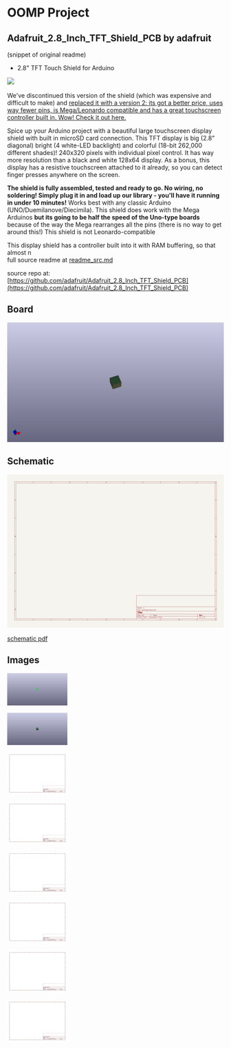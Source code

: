 # OOMP Project  
## Adafruit_2.8_Inch_TFT_Shield_PCB  by adafruit  
  
(snippet of original readme)  
  
- 2.8" TFT Touch Shield for Arduino   
  
<a href="http://www.adafruit.com/products/376"><img src="assets/board.jpg?raw=true" width="500px"></a>  
  
We've discontinued this version of the shield (which was expensive and difficult to make) and [replaced it with a version 2: its got a better price, uses way fewer pins, is Mega/Leonardo compatible and has a great touchscreen controller built in. Wow! Check it out here.](http://www.adafruit.com/products/1651)  
  
Spice up your Arduino project with a beautiful large touchscreen display shield with built in microSD card connection. This TFT display is big (2.8" diagonal) bright (4 white-LED backlight) and colorful (18-bit 262,000 different shades)! 240x320 pixels with individual pixel control. It has way more resolution than a black and white 128x64 display. As a bonus, this display has a resistive touchscreen attached to it already, so you can detect finger presses anywhere on the screen.  
  
__The shield is fully assembled, tested and ready to go. No wiring, no soldering! Simply plug it in and load up our library - you'll have it running in under 10 minutes!__ Works best with any classic Arduino (UNO/Duemilanove/Diecimila). This shield does work with the Mega Arduinos __but its going to be half the speed of the Uno-type boards__ because of the way the Mega rearranges all the pins (there is no way to get around this!) This shield is not Leonardo-compatible  
  
This display shield has a controller built into it with RAM buffering, so that almost n  
  full source readme at [readme_src.md](readme_src.md)  
  
source repo at: [https://github.com/adafruit/Adafruit_2.8_Inch_TFT_Shield_PCB](https://github.com/adafruit/Adafruit_2.8_Inch_TFT_Shield_PCB)  
## Board  
  
[![working_3d.png](working_3d_600.png)](working_3d.png)  
## Schematic  
  
[![working_schematic.png](working_schematic_600.png)](working_schematic.png)  
  
[schematic pdf](working_schematic.pdf)  
## Images  
  
[![working_3D_bottom.png](working_3D_bottom_140.png)](working_3D_bottom.png)  
  
[![working_3D_top.png](working_3D_top_140.png)](working_3D_top.png)  
  
[![working_assembly_page_01.png](working_assembly_page_01_140.png)](working_assembly_page_01.png)  
  
[![working_assembly_page_02.png](working_assembly_page_02_140.png)](working_assembly_page_02.png)  
  
[![working_assembly_page_03.png](working_assembly_page_03_140.png)](working_assembly_page_03.png)  
  
[![working_assembly_page_04.png](working_assembly_page_04_140.png)](working_assembly_page_04.png)  
  
[![working_assembly_page_05.png](working_assembly_page_05_140.png)](working_assembly_page_05.png)  
  
[![working_assembly_page_06.png](working_assembly_page_06_140.png)](working_assembly_page_06.png)  
